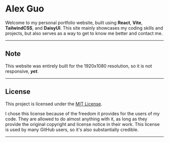 # Alex Guo

Welcome to my personal portfolio website, built using **React**, **Vite**, **TailwindCSS**, and **DaisyUI**. This site mainly showcases my coding skills and projects, but also serves as a way to get to know me better and contact me.

---

## Note

This website was entirely built for the 1920x1080 resolution, so it is not responsive, ***yet***.

---

## License

This project is licensed under the [MIT License](https://opensource.org/licenses/MIT).

I chose this license because of the freedom it provides for the users of my code. They are allowed to do almost anything with it, as long as they provide the original copyright and license notice in their work. This license is used by many GitHub users, so it's also substantially credible.

---
